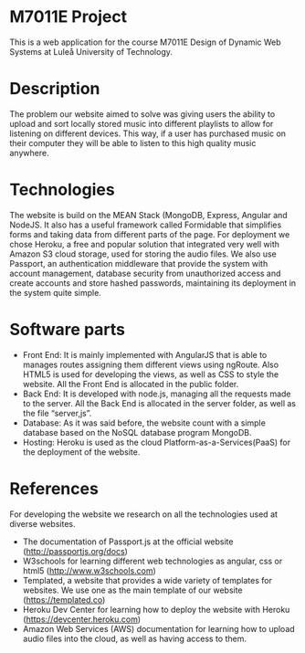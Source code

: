 # M7011E Project
This is a web application for the course M7011E Design of Dynamic Web Systems at Luleå University of Technology.

# Description
The problem our website aimed to solve was giving users the ability to upload and sort locally stored music into different playlists to allow for listening on different devices. This way, if a user has purchased music on their computer they will be able to listen to this high quality music anywhere.

# Technologies
The website is build on the MEAN Stack (MongoDB, Express, Angular and NodeJS. It also has a useful framework called Formidable that simplifies forms and taking data from different parts of the page.
For deployment we chose Heroku, a free and popular solution that integrated very well with Amazon S3 cloud storage, used for storing the audio files.
We also use Passport, an authentication middleware that provide the system with account management, database security from unauthorized access and create accounts and store hashed passwords, maintaining its deployment in the system quite simple.

# Software parts
* Front End: It is mainly implemented with AngularJS that is able to manages routes assigning them different views using ngRoute. Also HTML5 is used for developing the views, as well as CSS to style the website. All the Front End is allocated in the public folder.
* Back End: It is developed with node.js, managing all the requests made to the server. All the Back End is allocated in the server folder, as well as the file “server,js”.
* Database: As it was said before, the website count with a simple database based on the NoSQL database program MongoDB.
* Hosting: Heroku is used as the cloud Platform-as-a-Services(PaaS) for the deployment of the website.

# References
For developing the website we research on all the technologies used at diverse websites.
* The documentation of Passport.js at the official website (http://passportjs.org/docs)
* W3schools for learning different web technologies as angular, css or html5 (http://www.w3schools.com)
* Templated, a website that provides a wide variety of templates for websites. We use one as the main template of our website (https://templated.co)
* Heroku Dev Center for learning how to deploy the website with Heroku (https://devcenter.heroku.com)
* Amazon Web Services (AWS) documentation for learning how to upload audio files into the cloud, as well as having access to them.
